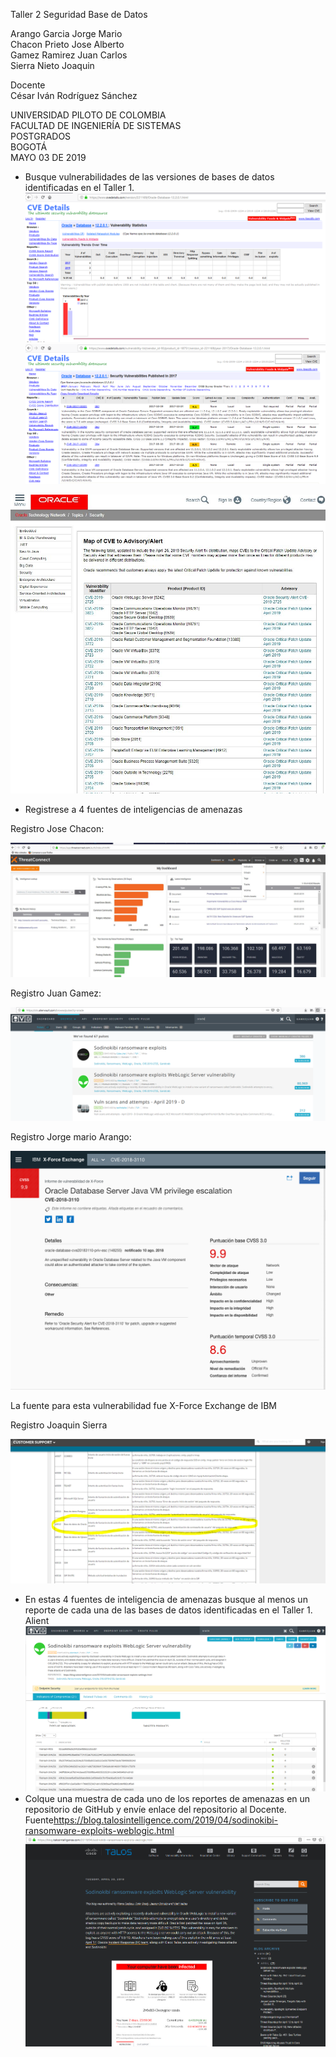 Taller 2 Seguridad Base de Datos  
  
  
Arango Garcia Jorge Mario  
Chacon Prieto Jose Alberto  
Gamez Ramirez Juan Carlos  
Sierra Nieto Joaquin  


Docente  
César Iván Rodríguez Sánchez  
  
  
UNIVERSIDAD PILOTO DE COLOMBIA  
FACULTAD DE INGENIERÍA DE SISTEMAS  
POSTGRADOS  
BOGOTÁ  
MAYO 03 DE 2019



* Busque vulnerabilidades de las versiones de bases de datos identificadas en el Taller 1. 
![Image of Yaktocat](https://raw.githubusercontent.com/jomaarango/Taller2G1/BorradorTaller1G1/CVE.PNG)  
![Image of Yaktocat](https://raw.githubusercontent.com/jomaarango/Taller2G1/BorradorTaller1G1/CVE2.PNG)  
  
  
![Image of Yaktocat](https://raw.githubusercontent.com/jomaarango/Taller2G1/BorradorTaller1G1/CVEJoseChacon.JPG)    
* Registrese a 4 fuentes de inteligencias de amenazas  

Registro Jose Chacon:  

![Image of Yaktocat](https://raw.githubusercontent.com/jomaarango/Taller2G1/BorradorTaller1G1/Registrojose.JPG)

Registro Juan Gamez:  

![Image of Yaktocat](https://raw.githubusercontent.com/jomaarango/Taller2G1/BorradorTaller1G1/alient.PNG)

Registro Jorge mario Arango:

![Image of Yaktocat](https://github.com/jomaarango/Taller2G1/blob/BorradorTaller1G1/vulnerabilidad%20oracle%20.png?raw=true)

La fuente para esta vulnerabilidad fue X-Force Exchange de IBM

Registro Joaquin Sierra  

![Image of Yaktocat](https://raw.githubusercontent.com/jomaarango/Taller2G1/BorradorTaller1G1/paloalto.PNG)



* En estas 4 fuentes de inteligencia de amenazas busque al menos un reporte de cada una de las bases de datos identificadas en         el Taller 1.    
Alient
![Image of Yaktocat](https://raw.githubusercontent.com/jomaarango/Taller2G1/BorradorTaller1G1/alient2.PNG)
* Colque una muestra de cada uno de los reportes de amenazas en un repositorio de GitHub y envíe enlace del repositorio al Docente.    
  Fuente<https://blog.talosintelligence.com/2019/04/sodinokibi-ransomware-exploits-weblogic.html> 
 ![Image of Yaktocat](https://raw.githubusercontent.com/jomaarango/Taller2G1/BorradorTaller1G1/talos.PNG)  
  
   
   
